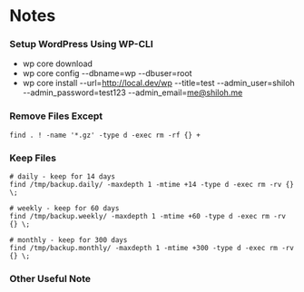 # Notes

### Setup WordPress Using WP-CLI ###

- wp core download
- wp core config --dbname=wp --dbuser=root
- wp core install  --url=http://local.dev/wp --title=test --admin_user=shiloh --admin_password=test123 --admin_email=me@shiloh.me


### Remove Files Except ###

    find . ! -name '*.gz' -type d -exec rm -rf {} +
    
 
### Keep Files

    # daily - keep for 14 days
    find /tmp/backup.daily/ -maxdepth 1 -mtime +14 -type d -exec rm -rv {} \;

    # weekly - keep for 60 days
    find /tmp/backup.weekly/ -maxdepth 1 -mtime +60 -type d -exec rm -rv {} \;

    # monthly - keep for 300 days
    find /tmp/backup.monthly/ -maxdepth 1 -mtime +300 -type d -exec rm -rv {} \;


### Other Useful Note ###
